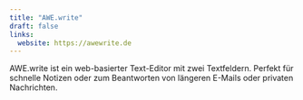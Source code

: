 ```yaml
---
title: "AWE.write"
draft: false
links:
  website: https://awewrite.de
---
```


AWE.write ist ein web-basierter Text-Editor mit zwei Textfeldern. Perfekt für schnelle Notizen oder zum Beantworten von längeren E-Mails oder privaten Nachrichten.